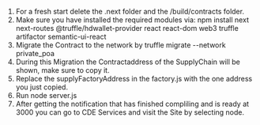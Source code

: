 1. For a fresh start delete the .next folder and the /build/contracts folder.
2. Make sure you have installed the required modules via:
    npm install next next-routes @truffle/hdwallet-provider react react-dom web3 truffle artifactor semantic-ui-react
3. Migrate the Contract to the network by
    truffle migrate --network private_poa
4. During this Migration the Contractaddress of the SupplyChain will be shown, make sure to copy it.
5. Replace the supplyFactoryAddress in the factory.js with the one address you just copied.
6. Run node server.js
7. After getting the notification that has finished compliling and is ready at 3000 you can go to CDE Services and visit the Site by selecting node.
